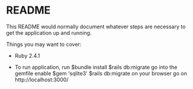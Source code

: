 # README

This README would normally document whatever steps are necessary to get the
application up and running.

Things you may want to cover:

* Ruby 2.4.1

* To run application, run
    $bundle install
    $rails db:migrate
    go into the gemfile enable $gem 'sqlite3'
    $rails db:migrate
    on your browser go on http://localhost:3000/